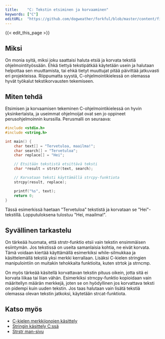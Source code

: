 ```yaml
---
title:    "C: Tekstin etsiminen ja korvaaminen"
keywords: ["C"]
editURL:  "https://github.com/dogweather/forkful/blob/master/content/fi/c/searching-and-replacing-text.md"
---
```


{{< edit_this_page >}}

## Miksi

On monia syitä, miksi joku saattaisi haluta etsiä ja korvata tekstiä ohjelmointityössään. Ehkä tiettyä tekstipätkää käytetään usein ja halutaan helpottaa sen muuttamista, tai ehkä tietyt muuttujat pitää päivittää jatkuvasti eri projekteissa. Riippumatta syystä, C-ohjelmointikielessä on olemassa hyvät työkalut tekstikorvausten tekemiseen.

## Miten tehdä

Etsimisen ja korvaamisen tekeminen C-ohjelmointikielessä on hyvin yksinkertaista, ja useimmat ohjelmoijat ovat sen jo oppineet perusohjelmoinnin kurssilla. Perusmalli on seuraava:

```C
#include <stdio.h>
#include <string.h>

int main() {
    char text[] = "Tervetuloa, maailma!";
    char search[] = "Tervetuloa";
    char replace[] = "Hei";

    // Etsitään tekstistä etsittävä teksti
    char *result = strstr(text, search);

    // Korvataan teksti käyttämällä strcpy-funktiota
    strcpy(result, replace);

    printf("%s", text);
    return 0;
}
```

Tässä esimerkissä haetaan "Tervetuloa" tekstistä ja korvataan se "Hei"-tekstillä. Lopputuloksena tulostuu "Hei, maailma!". 

## Syvällinen tarkastelu

On tärkeää huomata, että strstr-funktio etsii vain tekstin ensimmäisen esiintymän. Jos tekstissä on useita samanlaisia kohtia, ne eivät korvata. Tämä voidaan kiertää käyttämällä esimerkiksi while-silmukkaa ja käsittelemällä tekstiä yksi merkki kerrallaan. Lisäksi C-kielen stringien manipulointiin on muitakin tehokkaita funktioita, kuten strtok ja strncmp.

On myös tärkeää käsitellä korvattavan tekstin pituus oikein, jotta sitä ei korvata liikaa tai liian vähän. Esimerkiksi strncpy-funktio kopioidaan vain määritellyn määrän merkkejä, joten se on hyödyllinen jos korvattava teksti on pidempi kuin uuden tekstin. Jos taas halutaan vain lisätä tekstiä olemassa olevan tekstin jatkoksi, käytetään strcat-funktiota.

## Katso myös

- [C-kielen merkkijonojen käsittely](https://www.tutorialspoint.com/cprogramming/c_strings.htm)
- [Stringin käsittely C:ssä](https://www.geeksforgeeks.org/string-handling-strings-c-2/)
- [Strstr man-sivu](https://linux.die.net/man/3/strstr)